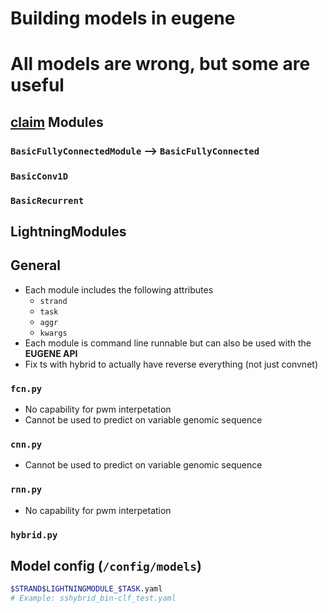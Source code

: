 # Building models in eugene

# All models are wrong, but some are useful

## [claim](https://www.notion.so/claim-3c878df2f69d40dca152d99a56ac900e) Modules

### `BasicFullyConnectedModule` —> `BasicFullyConnected`

### `BasicConv1D`

### `BasicRecurrent`

## LightningModules

## General

- Each module includes the following attributes
    - `strand`
    - `task`
    - `aggr`
    - `kwargs`
- Each module is command line runnable but can also be used with the **EUGENE API**
- Fix ts with hybrid to actually have reverse everything (not just convnet)

### `fcn.py`

- No capability for pwm interpetation
- Cannot be used to predict on variable genomic sequence

### `cnn.py`

- Cannot be used to predict on variable genomic sequence

### `rnn.py`

- No capability for pwm interpetation

### `hybrid.py`

## Model config (`/config/models`)

```bash
$STRAND$LIGHTNINGMODULE_$TASK.yaml
# Example: sshybrid_bin-clf_test.yaml
```
